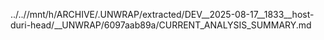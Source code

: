 ../..//mnt/h/ARCHIVE/.UNWRAP/extracted/DEV__2025-08-17__1833__host-duri-head/__UNWRAP/6097aab89a/CURRENT_ANALYSIS_SUMMARY.md